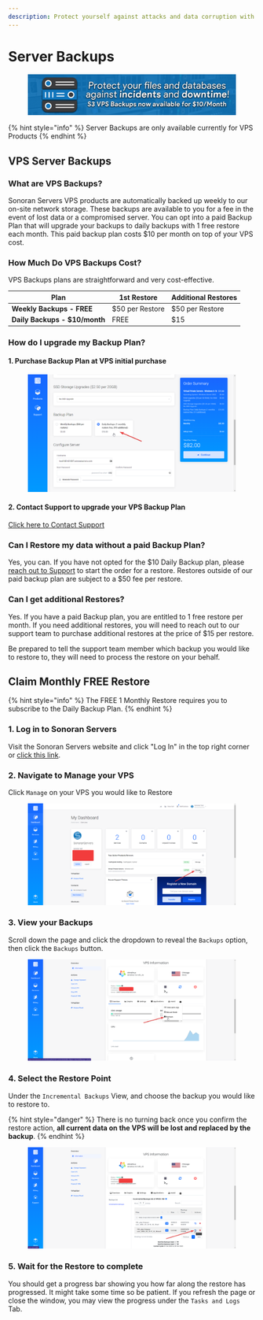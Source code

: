 ```yaml
---
description: Protect yourself against attacks and data corruption with our Backup Services!
---
```


# Server Backups

<figure><img src="../.gitbook/assets/s3banner.png" alt=""><figcaption></figcaption></figure>

{% hint style="info" %}
Server Backups are only available currently for VPS Products
{% endhint %}

## VPS Server Backups

### What are VPS Backups?

Sonoran Servers VPS products are automatically backed up weekly to our on-site network storage. These backups are available to you for a fee in the event of lost data or a compromised server. You can opt into a paid Backup Plan that will upgrade your backups to daily backups with 1 free restore each month. This paid backup plan costs $10 per month on top of your VPS cost.

### How Much Do VPS Backups Cost?

VPS Backups plans are straightforward and very cost-effective.

| Plan                          | 1st Restore     | Additional Restores |
| ----------------------------- | --------------- | ------------------- |
| **Weekly Backups - FREE**     | $50 per Restore | $50 per Restore     |
| **Daily Backups - $10/month** | FREE            | $15                 |

### How do I upgrade my Backup Plan?

#### 1. Purchase Backup Plan at VPS initial purchase

<figure><img src="../.gitbook/assets/image (94).png" alt=""><figcaption></figcaption></figure>

#### 2. Contact Support to upgrade your VPS Backup Plan

[Click here to Contact Support](https://sonoranservers.com/contact.php)

### Can I Restore my data without a paid Backup Plan?

Yes, you can. If you have not opted for the $10 Daily Backup plan, please [reach out to Support](https://sonoranservers.com/contact.php) to start the order for a restore. Restores outside of our paid backup plan are subject to a $50 fee per restore.

### Can I get additional Restores?

Yes. If you have a paid Backup plan, you are entitled to 1 free restore per month. If you need additional restores, you will need to reach out to our support team to purchase additional restores at the price of $15 per restore.

Be prepared to tell the support team member which backup you would like to restore to, they will need to process the restore on your behalf.

## Claim Monthly FREE Restore

{% hint style="info" %}
The FREE 1 Monthly Restore requires you to subscribe to the Daily Backup Plan.
{% endhint %}

### 1. Log in to Sonoran Servers

Visit the Sonoran Servers website and click "Log In" in the top right corner or [click this link](https://sonoranservers.com/index.php?rp=/login).

### 2. Navigate to Manage your VPS

Click `Manage` on your VPS you would like to Restore

<figure><img src="../.gitbook/assets/image (103).png" alt=""><figcaption></figcaption></figure>

### 3. View your Backups

Scroll down the page and click the dropdown to reveal the `Backups` option, then click the `Backups` button.

<figure><img src="../.gitbook/assets/image (97).png" alt=""><figcaption></figcaption></figure>

### 4. Select the Restore Point

Under the `Incremental Backups` View, and choose the backup you would like to restore to.

{% hint style="danger" %}
There is no turning back once you confirm the restore action, **all current data on the VPS will be lost and replaced by the backup**.
{% endhint %}

<figure><img src="../.gitbook/assets/image (95).png" alt=""><figcaption></figcaption></figure>

### 5. Wait for the Restore to complete

You should get a progress bar showing you how far along the restore has progressed. It might take some time so be patient. If you refresh the page or close the window, you may view the progress under the `Tasks and Logs` Tab.
